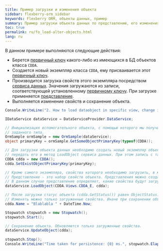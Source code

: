 ```yaml
---
title: Пример загрузки и изменения объекта
sidebar: flexberry-orm_sidebar
keywords: Flexberry ORM, объекты данных, пример
summary: Пример загрузки объекта данных по представлению, его изменения и сохранения
toc: true
permalink: ru/fo_load-alter-objects.html
lang: ru
---
```


В данном примере выполняются следующие действия:

* Берется [первичный ключ](fo_primary-keys-objects.html) какого-либо из имеющихся в БД объектов класса `CDDA`.
* Создается новый экземпляр класса `CDDA`, ему присваивается этот [первичный ключ](fo_primary-keys-objects.html).
* Производится загрузка свойств этого экземпляра посредством [сервиса данных](fo_data-service.html). Значения загружаются из записи, соответствующей установленному [первичному ключу](fo_primary-keys-objects.html).
  При загрузке применяется [представление](fd_view-definition.html).
* Выполняется изменение свойств и сохранение объекта.

```csharp
Console.WriteLine("2. How to load dataobject in specific view, change it\'s property, then persist. Object status and loading state.");

IDataService dataService = DataServiceProvider.DataService;

// Инициализация вспомогательного объекта, с помощью которого мы получим первичный ключ произвольного объекта
// заданного типа.
OrmSample ormSample = new OrmSample(dataService);
object primaryKey = ormSample.GetSomeObjectPrimaryKey(typeof(CDDA));

// Для загрузки объекта данных необходимо создать новый экземпляр объекта данных, присвоить ему имеющийся первичный ключ, а затем
// передать его в метод LoadObject сервиса данных. При этом запись с таким первичным ключом должна существовать в БД.
CDDA cdda = new CDDA();
cdda.SetExistObjectPrimaryKey(primaryKey);

// Кроме самого экземпляра, свойства которого необходимо загрузить, в метод LoadObject переадается представление.
// Представление - это набор свойств объекта. Представления можно создать в Flexberry, либо с помощью атрибута ViewAttribute.
// В данном случае представление определяет, какие свойства будут загружены.
dataService.LoadObject(CDDA.Views.CDDA_E, cdda);

// После загрузки статус объекта (cdda.GetStatus()) равен ObjectStatus.UnAltered. После вызова следующей строки он изменится на ObjectStatus.Altered.
// Изменять можно только загруженные свойства. Иначе при сохранении объекта получим ошибку.
cdda.Name = "Blablabla " + DateTime.Now;

Stopwatch stopwatch = new Stopwatch();
stopwatch.Start();

// Сохранение объекта. Обновляются только загруженные свойства.
dataService.UpdateObject(cdda);
            
stopwatch.Stop();
Console.WriteLine("Time taken for persistence: {0} ms.", stopwatch.ElapsedMilliseconds);
```
